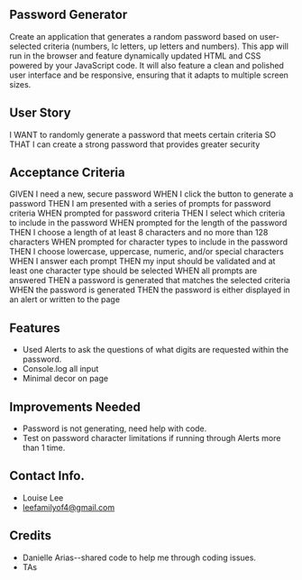 ## Password Generator
Create an application that generates a random password based on user-selected criteria (numbers, lc letters, up letters and numbers). This app will run in the browser and feature dynamically updated HTML and CSS powered by your JavaScript code. It will also feature a clean and polished user interface and be responsive, ensuring that it adapts to multiple screen sizes.

## User Story
I WANT to randomly generate a password that meets certain criteria
SO THAT I can create a strong password that provides greater security

## Acceptance Criteria
GIVEN I need a new, secure password
WHEN I click the button to generate a password
THEN I am presented with a series of prompts for password criteria
WHEN prompted for password criteria
THEN I select which criteria to include in the password
WHEN prompted for the length of the password
THEN I choose a length of at least 8 characters and no more than 128 characters
WHEN prompted for character types to include in the password
THEN I choose lowercase, uppercase, numeric, and/or special characters
WHEN I answer each prompt
THEN my input should be validated and at least one character type should be selected
WHEN all prompts are answered
THEN a password is generated that matches the selected criteria
WHEN the password is generated
THEN the password is either displayed in an alert or written to the page

## Features
* Used Alerts to ask the questions of what digits are requested within the password.
* Console.log all input
* Minimal decor on page

## Improvements Needed
* Password is not generating, need help with code.
* Test on password character limitations if running through Alerts more than 1 time.

## Contact Info.
* Louise Lee
* leefamilyof4@gmail.com

## Credits
* Danielle Arias--shared code to help me through coding issues.
* TAs

